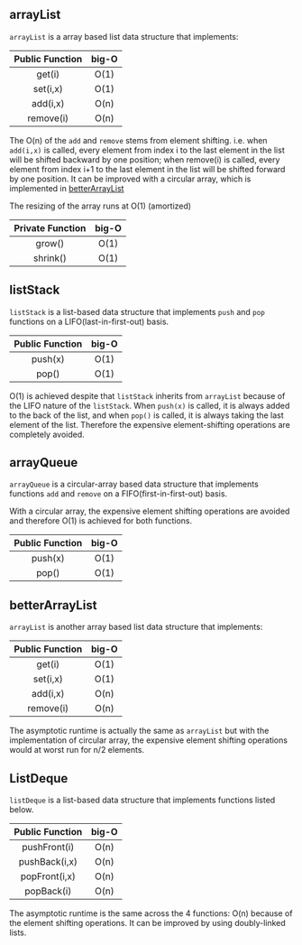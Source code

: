 <!-- g++ test-main.o arrayQueue.cpp -o tests && tests -r console
g++ -std=c++14 *.cpp  -->
## arrayList

```arrayList``` is a array based list data structure that implements:

| Public Function      | big-O         |
| :-: |:-:|
| get(i)     | O(1)|
| set(i,x)     | O(1)      |  
| add(i,x) | O(n)      |   
| remove(i) | O(n)      |

The O(n) of the ```add``` and ```remove``` stems from element shifting. i.e. when ```add(i,x)``` is called, every element from index i to the last element in the list will be shifted backward by one position; when remove(i) is called, every element from index i+1 to the last element in the list will be shifted forward by one position. It can be improved with a circular array, which is implemented in [betterArrayList](#betterArrayList)

The resizing of the array runs at O(1) (amortized)

| Private Function      | big-O         |
| :-: |:-:|
| grow()|O(1)|
| shrink()|O(1)|


## listStack
```listStack``` is a list-based data structure that implements ```push``` and ```pop``` functions on a LIFO(last-in-first-out) basis.

| Public Function      | big-O         |
| :-: |:-:|
| push(x)     | O(1)|
| pop()     | O(1)      |  

O(1) is achieved despite that ```listStack``` inherits from ```arrayList``` because of the LIFO nature of the ```listStack```. When ```push(x)``` is called, it is always added to the back of the list, and when ```pop()``` is called, it is always taking the last element of the list. Therefore the expensive element-shifting operations are completely avoided.

## arrayQueue

```arrayQueue``` is a circular-array based data structure that implements functions ```add``` and ```remove``` on a FIFO(first-in-first-out) basis.

With a circular array, the expensive element shifting operations are avoided and therefore O(1) is achieved for both functions.

| Public Function      | big-O         |
| :-: |:-:|
| push(x)     | O(1)|
| pop()     | O(1)      |  

## betterArrayList
```arrayList``` is another array based list data structure that implements:

| Public Function      | big-O         |
| :-: |:-:|
| get(i)     | O(1)|
| set(i,x)     | O(1)      |  
| add(i,x) | O(n)      |   
| remove(i) | O(n)      |

The asymptotic runtime is actually the same as ```arrayList``` but with the implementation of circular array, the expensive element shifting operations would at worst run for n/2 elements.

## ListDeque
```listDeque``` is a list-based data structure that implements functions listed below.

| Public Function      | big-O         |
| :-: |:-:|
| pushFront(i)     | O(n)|
| pushBack(i,x)     | O(n)      |  
| popFront(i,x) | O(n)      |   
| popBack(i) | O(n)      |

The asymptotic runtime is the same across the 4 functions: O(n) because of the element shifting operations. It can be improved by using doubly-linked lists.
